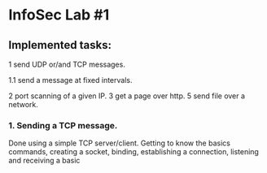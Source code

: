 # InfoSec Lab #1 

## Implemented tasks: 
1 send UDP or/and TCP messages.

1.1  send a message at fixed intervals.

2 port scanning of a given IP.
3 get a page over http. 
5 send file over a network. 

### 1. Sending a TCP message.
Done using a simple TCP server/client. Getting to know the basics commands, creating a socket, binding, establishing a connection, listening and receiving a basic 
